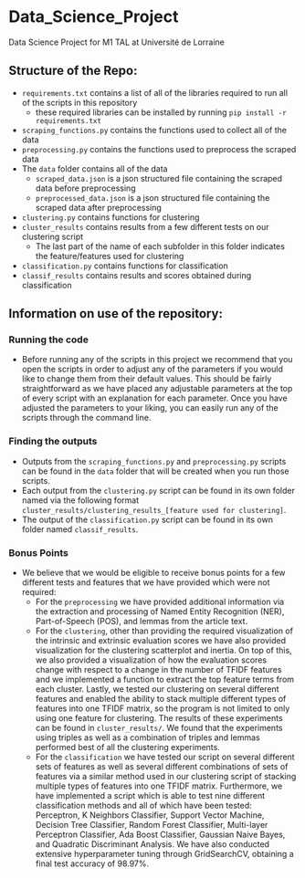 # Data_Science_Project
Data Science Project for M1 TAL at Université de Lorraine
## Structure of the Repo:
- `requirements.txt` contains a list of all of the libraries required to run all of the scripts in this repository
  - these required libraries can be installed by running `pip install -r requirements.txt`
- `scraping_functions.py` contains the functions used to collect all of the data
- `preprocessing.py` contains the functions used to preprocess the scraped data
- The `data` folder contains all of the data
  - `scraped_data.json` is a json structured file containing the scraped data before preprocessing
  - `preprocessed_data.json` is a json structured file containing the scraped data after preprocessing
- `clustering.py` contains functions for clustering
- `cluster_results` contains results from a few different tests on our clustering script
  - The last part of the name of each subfolder in this folder indicates the feature/features used for clustering
- `classification.py` contains functions for classification
- `classif_results` contains results and scores obtained during classification

## Information on use of the repository:

### Running the code
- Before running any of the scripts in this project we recommend that you open the scripts in order to adjust any of the parameters if you would like to change them from their default values. This should be fairly straightforward as we have placed any adjustable parameters at the top of every script with an explanation for each parameter. Once you have adjusted the parameters to your liking, you can easily run any of the scripts through the command line.

### Finding the outputs
- Outputs from the `scraping_functions.py` and `preprocessing.py` scripts can be found in the `data` folder that will be created when you run those scripts.
- Each output from the `clustering.py` script can be found in its own folder named via the following format `cluster_results/clustering_results_[feature used for clustering]`.
- The output of the `classification.py` script can be found in its own folder named `classif_results`.

### Bonus Points
- We believe that we would be eligible to receive bonus points for a few different tests and features that we have provided which were not required:
  - For the `preprocessing` we have provided additional information via the extraction and processing of Named Entity Recognition (NER), Part-of-Speech (POS), and lemmas from the article text.
  - For the `clustering`, other than providing the required visualization of the intrinsic and extrinsic evaluation scores we have also provided visualization for the clustering scatterplot and inertia. On top of this, we also provided a visualization of how the evaluation scores change with respect to a change in the number of TFIDF features and we implemented a function to extract the top feature terms from each cluster. Lastly, we tested our clustering on several different features and enabled the ability to stack multiple different types of features into one TFIDF matrix, so the program is not limited to only using one feature for clustering. The results of these experiments can be found in `cluster_results/`. We found that the experiments using triples as well as a combination of triples and lemmas performed best of all the clustering experiments.
  - For the `classification` we have tested our script on several different sets of features as well as several different combinations of sets of features via a similar method used in our clustering script of stacking multiple types of features into one TFIDF matrix. Furthermore, we have implemented a script which is able to test nine different classification methods and all of which have been tested: Perceptron, K Neighbors Classifier, Support Vector Machine, Decision Tree Classifier, Random Forest Classifier, Multi-layer Perceptron Classifier, Ada Boost Classifier, Gaussian Naive Bayes, and Quadratic Discriminant Analysis. We have also conducted extensive hyperparameter tuning through GridSearchCV, obtaining a final test accuracy of 98.97%.
